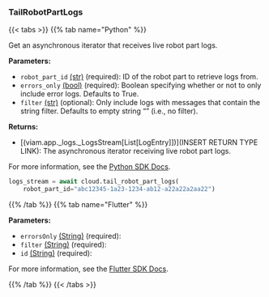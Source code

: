 ### TailRobotPartLogs

{{< tabs >}}
{{% tab name="Python" %}}

Get an asynchronous iterator that receives live robot part logs.

**Parameters:**

- `robot_part_id` [(str)](https://docs.python.org/3/library/stdtypes.html#text-sequence-type-str) (required): ID of the robot part to retrieve logs from.
- `errors_only` [(bool)](https://docs.python.org/3/library/stdtypes.html#boolean-type-bool) (required): Boolean specifying whether or not to only include error logs. Defaults to True.
- `filter` [(str)](<INSERT PARAM TYPE LINK>) (optional): Only include logs with messages that contain the string filter. Defaults to empty string “” (i.e., no filter).


**Returns:**

- [(viam.app._logs._LogsStream[List[LogEntry]])](INSERT RETURN TYPE LINK): The asynchronous iterator receiving live robot part logs.

For more information, see the [Python SDK Docs](https://python.viam.dev/autoapi/viam/app/app_client/index.html#viam.app.app_client.AppClient.tail_robot_part_logs).

``` python {class="line-numbers linkable-line-numbers"}
logs_stream = await cloud.tail_robot_part_logs(
    robot_part_id="abc12345-1a23-1234-ab12-a22a22a2aa22")

```

{{% /tab %}}
{{% tab name="Flutter" %}}

**Parameters:**

- `errorsOnly` [(String)](https://api.flutter.dev/flutter/dart-core/String-class.html) (required):
- `filter` [(String)](https://api.flutter.dev/flutter/dart-core/String-class.html) (required):
- `id` [(String)](https://api.flutter.dev/flutter/dart-core/String-class.html) (required):


For more information, see the [Flutter SDK Docs](https://flutter.viam.dev/viam_protos.app.app/AppServiceClient/tailRobotPartLogs.html).

{{% /tab %}}
{{< /tabs >}}
